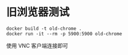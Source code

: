 # 旧浏览器测试

```shell
docker build -t old-chrome .
docker run -it --rm -p 5900:5900 old-chrome
```

使用 VNC 客户端连接即可
